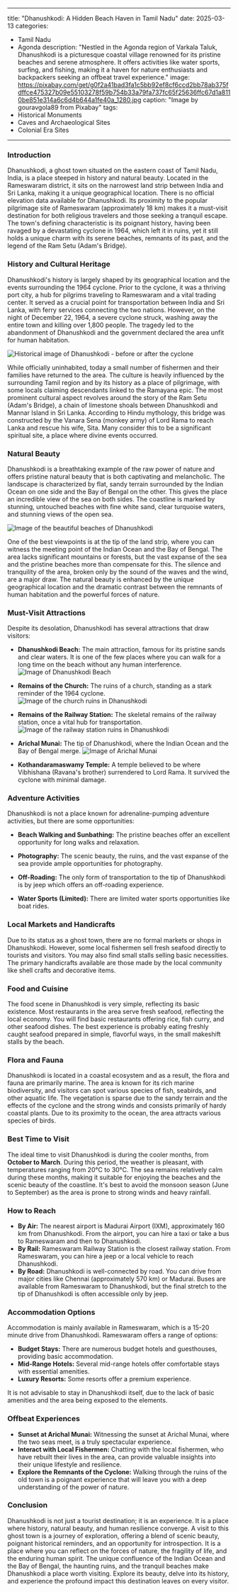 
---
title: "Dhanushkodi: A Hidden Beach Haven in Tamil Nadu"
date: 2025-03-13
categories:
  - Tamil Nadu
  - Agonda
description: "Nestled in the Agonda region of Varkala Taluk, Dhanushkodi is a picturesque coastal village renowned for its pristine beaches and serene atmosphere. It offers activities like water sports, surfing, and fishing, making it a haven for nature enthusiasts and backpackers seeking an offbeat travel experience."
image: https://pixabay.com/get/g0f2a41bad3fa1c5bb92ef8cf6ccd2bb78ab375fdffce475327b09e55103278f59b754b33a79fa737fc65f25636ffc67d1a8110be851e314a6c6d4b644a1fe40a_1280.jpg
caption: "Image by gouravgola89 from Pixabay"
tags: 
  - Historical Monuments
  - Caves and Archaeological Sites
  - Colonial Era Sites
---


### **Introduction**

Dhanushkodi, a ghost town situated on the eastern coast of Tamil Nadu, India, is a place steeped in history and natural beauty. Located in the Rameswaram district, it sits on the narrowest land strip between India and Sri Lanka, making it a unique geographical location. There is no official elevation data available for Dhanushkodi. Its proximity to the popular pilgrimage site of Rameswaram (approximately 18 km) makes it a must-visit destination for both religious travelers and those seeking a tranquil escape. The town's defining characteristic is its poignant history, having been ravaged by a devastating cyclone in 1964, which left it in ruins, yet it still holds a unique charm with its serene beaches, remnants of its past, and the legend of the Ram Setu (Adam's Bridge).

### **History and Cultural Heritage**

Dhanushkodi's history is largely shaped by its geographical location and the events surrounding the 1964 cyclone. Prior to the cyclone, it was a thriving port city, a hub for pilgrims traveling to Rameswaram and a vital trading center. It served as a crucial point for transportation between India and Sri Lanka, with ferry services connecting the two nations. However, on the night of December 22, 1964, a severe cyclone struck, washing away the entire town and killing over 1,800 people. The tragedy led to the abandonment of Dhanushkodi and the government declared the area unfit for human habitation.

<img src="placeholder_dhanushkodi_history.jpg" alt="Historical image of Dhanushkodi - before or after the cyclone">

While officially uninhabited, today a small number of fishermen and their families have returned to the area. The culture is heavily influenced by the surrounding Tamil region and by its history as a place of pilgrimage, with some locals claiming descendants linked to the Ramayana epic. The most prominent cultural aspect revolves around the story of the Ram Setu (Adam's Bridge), a chain of limestone shoals between Dhanushkodi and Mannar Island in Sri Lanka. According to Hindu mythology, this bridge was constructed by the Vanara Sena (monkey army) of Lord Rama to reach Lanka and rescue his wife, Sita. Many consider this to be a significant spiritual site, a place where divine events occurred.

### **Natural Beauty**

Dhanushkodi is a breathtaking example of the raw power of nature and offers pristine natural beauty that is both captivating and melancholic. The landscape is characterized by flat, sandy terrain surrounded by the Indian Ocean on one side and the Bay of Bengal on the other. This gives the place an incredible view of the sea on both sides. The coastline is marked by stunning, untouched beaches with fine white sand, clear turquoise waters, and stunning views of the open sea.

<img src="placeholder_dhanushkodi_natural_beauty.jpg" alt="Image of the beautiful beaches of Dhanushkodi">

One of the best viewpoints is at the tip of the land strip, where you can witness the meeting point of the Indian Ocean and the Bay of Bengal. The area lacks significant mountains or forests, but the vast expanse of the sea and the pristine beaches more than compensate for this. The silence and tranquility of the area, broken only by the sound of the waves and the wind, are a major draw. The natural beauty is enhanced by the unique geographical location and the dramatic contrast between the remnants of human habitation and the powerful forces of nature.

### **Must-Visit Attractions**

Despite its desolation, Dhanushkodi has several attractions that draw visitors:

*   **Dhanushkodi Beach:** The main attraction, famous for its pristine sands and clear waters. It is one of the few places where you can walk for a long time on the beach without any human interference.
    <img src="placeholder_dhanushkodi_beach.jpg" alt="Image of Dhanushkodi Beach">

*   **Remains of the Church:** The ruins of a church, standing as a stark reminder of the 1964 cyclone.
    <img src="placeholder_dhanushkodi_church_ruins.jpg" alt="Image of the church ruins in Dhanushkodi">

*   **Remains of the Railway Station:** The skeletal remains of the railway station, once a vital hub for transportation.
    <img src="placeholder_dhanushkodi_railway_station.jpg" alt="Image of the railway station ruins in Dhanushkodi">

*   **Arichal Munai:** The tip of Dhanushkodi, where the Indian Ocean and the Bay of Bengal merge.
    <img src="placeholder_dhanushkodi_arichal_munai.jpg" alt="Image of Arichal Munai">

*   **Kothandaramaswamy Temple:** A temple believed to be where Vibhishana (Ravana's brother) surrendered to Lord Rama. It survived the cyclone with minimal damage.

### **Adventure Activities**

Dhanushkodi is not a place known for adrenaline-pumping adventure activities, but there are some opportunities:

*   **Beach Walking and Sunbathing:** The pristine beaches offer an excellent opportunity for long walks and relaxation.
*   **Photography:** The scenic beauty, the ruins, and the vast expanse of the sea provide ample opportunities for photography.
*   **Off-Roading:** The only form of transportation to the tip of Dhanushkodi is by jeep which offers an off-roading experience.

*   **Water Sports (Limited):** There are limited water sports opportunities like boat rides.

### **Local Markets and Handicrafts**

Due to its status as a ghost town, there are no formal markets or shops in Dhanushkodi. However, some local fishermen sell fresh seafood directly to tourists and visitors. You may also find small stalls selling basic necessities. The primary handicrafts available are those made by the local community like shell crafts and decorative items.

### **Food and Cuisine**

The food scene in Dhanushkodi is very simple, reflecting its basic existence. Most restaurants in the area serve fresh seafood, reflecting the local economy. You will find basic restaurants offering rice, fish curry, and other seafood dishes. The best experience is probably eating freshly caught seafood prepared in simple, flavorful ways, in the small makeshift stalls by the beach.

### **Flora and Fauna**

Dhanushkodi is located in a coastal ecosystem and as a result, the flora and fauna are primarily marine. The area is known for its rich marine biodiversity, and visitors can spot various species of fish, seabirds, and other aquatic life. The vegetation is sparse due to the sandy terrain and the effects of the cyclone and the strong winds and consists primarily of hardy coastal plants. Due to its proximity to the ocean, the area attracts various species of birds.

### **Best Time to Visit**

The ideal time to visit Dhanushkodi is during the cooler months, from **October to March**. During this period, the weather is pleasant, with temperatures ranging from 20°C to 30°C. The sea remains relatively calm during these months, making it suitable for enjoying the beaches and the scenic beauty of the coastline. It's best to avoid the monsoon season (June to September) as the area is prone to strong winds and heavy rainfall.

### **How to Reach**

*   **By Air:** The nearest airport is Madurai Airport (IXM), approximately 160 km from Dhanushkodi. From the airport, you can hire a taxi or take a bus to Rameswaram and then to Dhanushkodi.
*   **By Rail:** Rameswaram Railway Station is the closest railway station. From Rameswaram, you can hire a jeep or a local vehicle to reach Dhanushkodi.
*   **By Road:** Dhanushkodi is well-connected by road. You can drive from major cities like Chennai (approximately 570 km) or Madurai. Buses are available from Rameswaram to Dhanushkodi, but the final stretch to the tip of Dhanushkodi is often accessible only by jeep.

### **Accommodation Options**

Accommodation is mainly available in Rameswaram, which is a 15-20 minute drive from Dhanushkodi. Rameswaram offers a range of options:

*   **Budget Stays:** There are numerous budget hotels and guesthouses, providing basic accommodation.
*   **Mid-Range Hotels:** Several mid-range hotels offer comfortable stays with essential amenities.
*   **Luxury Resorts:** Some resorts offer a premium experience.

It is not advisable to stay in Dhanushkodi itself, due to the lack of basic amenities and the area being exposed to the elements.

### **Offbeat Experiences**

*   **Sunset at Arichal Munai:** Witnessing the sunset at Arichal Munai, where the two seas meet, is a truly spectacular experience.
*   **Interact with Local Fishermen:** Chatting with the local fishermen, who have rebuilt their lives in the area, can provide valuable insights into their unique lifestyle and resilience.
*   **Explore the Remnants of the Cyclone:** Walking through the ruins of the old town is a poignant experience that will leave you with a deep understanding of the power of nature.

### **Conclusion**

Dhanushkodi is not just a tourist destination; it is an experience. It is a place where history, natural beauty, and human resilience converge. A visit to this ghost town is a journey of exploration, offering a blend of scenic beauty, poignant historical reminders, and an opportunity for introspection. It is a place where you can reflect on the forces of nature, the fragility of life, and the enduring human spirit. The unique confluence of the Indian Ocean and the Bay of Bengal, the haunting ruins, and the tranquil beaches make Dhanushkodi a place worth visiting. Explore its beauty, delve into its history, and experience the profound impact this destination leaves on every visitor.


